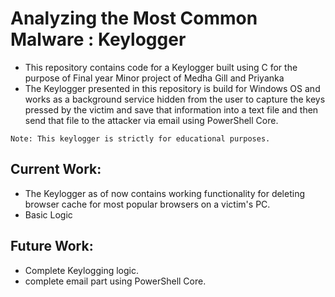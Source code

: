 # Analyzing the Most Common Malware : Keylogger 
- This repository contains code for a Keylogger built using C for the purpose of Final year Minor project of Medha Gill and Priyanka
- The Keylogger presented in this repository is build for Windows OS and works as a background service hidden from the user to capture the keys pressed by the victim and save that information into a text file and then send that file to the attacker via email using PowerShell Core.
```
Note: This keylogger is strictly for educational purposes. 
```
## Current Work: 
- The Keylogger as of now contains working functionality for deleting browser cache for most popular browsers on a victim's PC.
- Basic Logic
## Future Work:
- Complete Keylogging logic.
- complete email part using PowerShell Core.